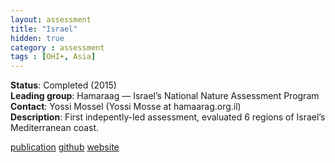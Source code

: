 ```yaml
---
layout: assessment
title: "Israel"
hidden: true
category : assessment
tags : [OHI+, Asia]
---
```


**Status**: Completed (2015)  
**Leading group**: Hamaraag — Israel’s National Nature Assessment Program  
**Contact**: Yossi Mossel (Yossi Mosse at hamaarag.org.il)  
**Description**: First indepently-led assessment, evaluated 6 regions of Israel’s Mediterranean coast.

[publication](/resources/publications#israel)
[github](https://github.com/OHI-Science/ohi-israel)
[website](http://www.hamaarag.org.il/ocean-health-index)


